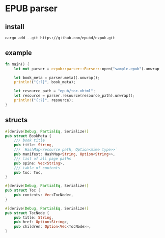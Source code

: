 # EPUB parser

## install
`cargo add --git https://github.com/epubd/ezpub.git`

## example

```rust
fn main() {
    let mut parser = ezpub::parser::Parser::open("sample.epub").unwrap();

    let book_meta = parser.meta().unwrap();
    println!("{:?}", book_meta);

    let resource_path = "epub/toc.xhtml";
    let resource = parser.resource(resource_path).unwrap();
    println!("{:?}", resource);
}
```

## structs

```rust
#[derive(Debug, PartialEq, Serialize)]
pub struct BookMeta {
    /// book title
    pub title: String,
    /// `HashMap<resource path, Option<mime type>>`
    pub manifest: HashMap<String, Option<String>>,
    /// list of all page paths
    pub spine: Vec<String>,
    /// table of contents
    pub toc: Toc,
}
```

```rust
#[derive(Debug, PartialEq, Serialize)]
pub struct Toc {
    pub contents: Vec<TocNode>,
}
```

```rust
#[derive(Debug, PartialEq, Serialize)]
pub struct TocNode {
    pub title: String,
    pub href: Option<String>,
    pub children: Option<Vec<TocNode>>,
}
```